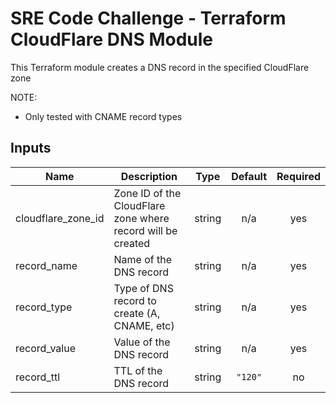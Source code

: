 # SRE Code Challenge - Terraform CloudFlare DNS Module

This Terraform module creates a DNS record in the specified CloudFlare zone

NOTE:
- Only tested with CNAME record types

## Inputs

| Name | Description | Type | Default | Required |
|------|-------------|:----:|:-----:|:-----:|
| cloudflare\_zone\_id | Zone ID of the CloudFlare zone where record will be created | string | n/a | yes |
| record\_name | Name of the DNS record | string | n/a | yes |
| record\_type | Type of DNS record to create \(A, CNAME, etc\) | string | n/a | yes |
| record\_value | Value of the DNS record | string | n/a | yes |
| record\_ttl | TTL of the DNS record | string | `"120"` | no |

